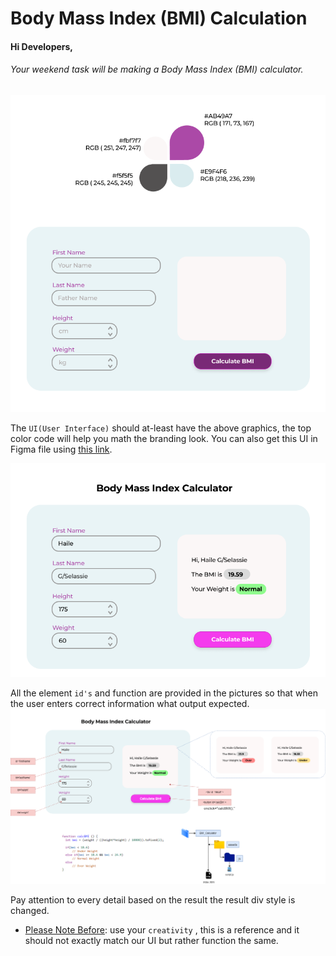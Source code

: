 # Body Mass Index (BMI) Calculation
#### Hi Developers,
###### Your weekend task will be making a Body Mass Index (BMI) calculator.

<img src='assets/img/0.bmi_calculator_Branding.png' >

The `UI(User Interface)` should at-least have the above graphics, the top color code will help you math the branding look. You can also get this UI in Figma file using <a href='https://www.figma.com/file/fjJG0GVLxoGolEHZaVmPph/BMI-Calculator?type=design&node-id=0%3A1&mode=design&t=5vN4H5r9JXmgNiuV-1' target='_black' >this link</a>.

<img src="assets/img/1.bmi_calculator_UI.inaction.png">

All the element ` id's ` and function are provided in the pictures so that when the user enters correct information what output expected. 
<img src="assets/img/2.bmi_calculator_blueprint.png">

Pay attention to every detail based on the result the result div style is changed.

* <u>Please Note Before</u>: use your `creativity` , this is a reference and it should not exactly match our UI but rather function the same.